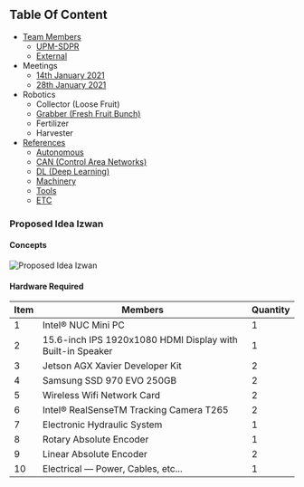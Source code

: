 ## Table Of Content
- [Team Members](https://github.com/KhairulIzwan/UPM-SDPR/blob/main/teams.md#team-members-rolestasksresearch-area)
	- [UPM-SDPR](https://github.com/KhairulIzwan/UPM-SDPR/blob/main/teams.md#upm-sdpr)
	- [External](https://github.com/KhairulIzwan/UPM-SDPR/blob/main/teams.md#external)
- Meetings
	- [14th January 2021](https://github.com/KhairulIzwan/UPM-SDPR/blob/main/materials/meetings/first/meet.md#meeting-no-1-14th-january-2021)
	- [28th January 2021](https://github.com/KhairulIzwan/UPM-SDPR/blob/main/materials/meetings/second/meet.md#meeting-no-2-28th-january-2021)
- Robotics
	- Collector (Loose Fruit)
	- [Grabber (Fresh Fruit Bunch)](https://github.com/KhairulIzwan/UPM-SDPR/blob/main/materials/grabber/info.md)
	- Fertilizer
	- Harvester
- [References](https://github.com/KhairulIzwan/UPM-SDPR/blob/main/reference.md)
	- [Autonomous](https://github.com/KhairulIzwan/UPM-SDPR/blob/main/reference.md#autonomous)
	- [CAN (Control Area Networks)](https://github.com/KhairulIzwan/UPM-SDPR/blob/main/reference.md#can-control-area-networks)
	- [DL (Deep Learning)](https://github.com/KhairulIzwan/UPM-SDPR/blob/main/reference.md#dl-deep-learning)
	- [Machinery](https://github.com/KhairulIzwan/UPM-SDPR/blob/main/reference.md#machinery)
	- [Tools](https://github.com/KhairulIzwan/UPM-SDPR/blob/main/reference.md#tools)
	- [ETC](https://github.com/KhairulIzwan/UPM-SDPR/blob/main/reference.md#etc)
	
### Proposed Idea Izwan

#### Concepts
![Proposed Idea Izwan](https://github.com/KhairulIzwan/UPM-SDPR/blob/main/etc/AutomatedGrabber.png)


#### Hardware Required
Item | Members | Quantity |
------------ | ------------- | -------------
1 | Intel® NUC Mini PC | 1 
2 | 15.6-inch IPS 1920x1080 HDMI Display with Built-in Speaker | 1 
3 | Jetson AGX Xavier Developer Kit | 2 
4 | Samsung SSD 970 EVO 250GB | 2
5 | Wireless Wifi Network Card | 2 
6 | Intel® RealSenseTM Tracking Camera T265 | 2 
7 | Electronic Hydraulic System | 1 
8 | Rotary Absolute Encoder | 1 
9 | Linear Absolute Encoder | 2 
10 | Electrical — Power, Cables, etc... | 1 

